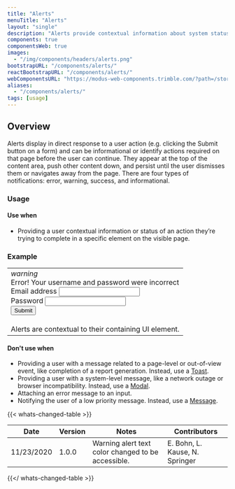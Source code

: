 ```yaml
---
title: "Alerts"
menuTitle: "Alerts"
layout: "single"
description: "Alerts provide contextual information about system status that persists until dismissed or resolved."
components: true
componentsWeb: true
images:
  - "/img/components/headers/alerts.png"
bootstrapURL: "/components/alerts/"
reactBootstrapURL: "/components/alerts/"
webComponentsURL: "https://modus-web-components.trimble.com/?path=/story/components-alert--default"
aliases:
  - "/components/alerts/"
tags: [usage]
---
```


## Overview

Alerts display in direct response to a user action (e.g. clicking the Submit button on a form) and can be informational or identify actions required on that page before the user can continue. They appear at the top of the content area, push other content down, and persist until the user dismisses them or navigates away from the page. There are four types of notifications: error, warning, success, and informational.

### Usage

#### Use when

- Providing a user contextual information or status of an action they’re trying to complete in a specific element on the visible page.

### Example

<table class="table table-bordered">
  <tbody>
    <tr>
      <td style="line-height: 1.25" scope="row">
        <div class="border">
          <div class="alert alert-danger d-flex align-items-center mx-3 mt-3 mb-0" role="alert">
            <i class="modus-icons alert-icon me-2" aria-hidden="true">warning</i>
            <div>Error! Your username and password were incorrect</div>
          </div>
          <div class="p-3">
            <form>
              <div class="form-group mb-3">
                <label for="exampleInputEmail1">Email address</label>
                <input
                  type="email"
                  class="form-control"
                  id="exampleInputEmail1"
                  aria-describedby="emailHelp"
                  autocomplete="email"
                />
              </div>
              <div class="form-group mb-3">
                <label for="exampleInputPassword1">Password</label>
                <input
                  type="password"
                  class="form-control"
                  id="exampleInputPassword1"
                  autocomplete="off"
                />
              </div>
              <button type="submit" class="btn btn-primary">Submit</button>
            </form>
          </div>
        </div>
      </td>
    </tr>
    <tr>
      <td class="do" scope="row">
        Alerts are contextual to their containing UI element.
      </td>
    </tr>
  </tbody>
</table>

#### Don't use when

- Providing a user with a message related to a page-level or out-of-view event, like completion of a report generation. Instead, use a [Toast](/components/web/toasts/).
- Providing a user with a system-level message, like a network outage or browser incompatibility. Instead, use a [Modal](/components/web/modals/).
- Attaching an error message to an input.
- Notifying the user of a low priority message. Instead, use a [Message](/components/web/messages/).

{{< whats-changed-table >}}

| Date       | Version | Notes                                              | Contributors                   |
| ---------- | ------- | -------------------------------------------------- | ------------------------------ |
| 11/23/2020 | 1.0.0   | Warning alert text color changed to be accessible. | E. Bohn, L. Kause, N. Springer |

{{</ whats-changed-table >}}
